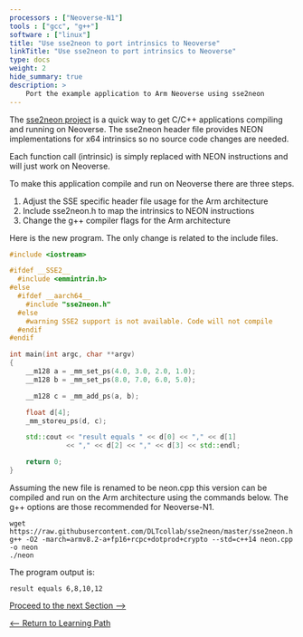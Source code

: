 ```yaml
---
processors : ["Neoverse-N1"]
tools : ["gcc", "g++"]
software : ["linux"]
title: "Use sse2neon to port intrinsics to Neoverse"
linkTitle: "Use sse2neon to port intrinsics to Neoverse"
type: docs
weight: 2
hide_summary: true
description: >
    Port the example application to Arm Neoverse using sse2neon
---
```


The [sse2neon project](https://github.com/DLTcollab/sse2neon) is a quick way to get C/C++ applications compiling and running on Neoverse. The sse2neon header file provides NEON implementations for x64 intrinsics so no source code changes are needed. 

Each function call (intrinsic) is simply replaced with NEON instructions and will just work on Neoverse. 

To make this application compile and run on Neoverse there are three steps.

1. Adjust the SSE specific header file usage for the Arm architecture
2. Include sse2neon.h to map the intrinsics to NEON instructions
3. Change the g++ compiler flags for the Arm architecture

Here is the new program. The only change is related to the include files.

```cpp
#include <iostream>

#ifdef __SSE2__
  #include <emmintrin.h>
#else
  #ifdef __aarch64__
    #include "sse2neon.h"
  #else
    #warning SSE2 support is not available. Code will not compile
  #endif
#endif

int main(int argc, char **argv)
{
    __m128 a = _mm_set_ps(4.0, 3.0, 2.0, 1.0);
    __m128 b = _mm_set_ps(8.0, 7.0, 6.0, 5.0);

    __m128 c = _mm_add_ps(a, b);

    float d[4];
    _mm_storeu_ps(d, c);

    std::cout << "result equals " << d[0] << "," << d[1]
              << "," << d[2] << "," << d[3] << std::endl;

    return 0;
}
```

Assuming the new file is renamed to be neon.cpp this version can be compiled and run on the Arm architecture using the commands below. The g++ options are those recommended for Neoverse-N1.

```console
wget https://raw.githubusercontent.com/DLTcollab/sse2neon/master/sse2neon.h
g++ -O2 -march=armv8.2-a+fp16+rcpc+dotprod+crypto --std=c++14 neon.cpp -o neon
./neon
```
The program output is:

```console
result equals 6,8,10,12
```


[Proceed to the next Section -->](/cloud/intrinsics/simde)

[<-- Return to Learning Path](/cloud/intrinsics/#sections)

